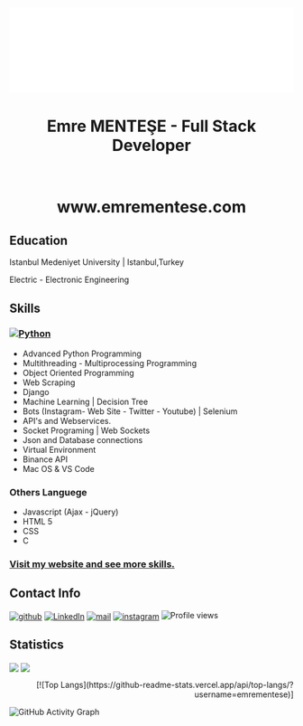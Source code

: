 <div align="center">
    <img src="readme.svg" alt="css-in-readme">
</div>

<div align="center">
    
# Emre MENTEŞE - Full Stack Developer
<br>
    <h1> www.emrementese.com</h1>
</div>


## Education
Istanbul Medeniyet University | Istanbul,Turkey

Electric - Electronic Engineering

## Skills
### [<img src='https://www.python.org/static/community_logos/python-logo-generic.svg' alt='Python' height='30'>](#)
  - Advanced Python Programming                                                                                                                                     
  - Multithreading - Multiprocessing Programming
  - Object Oriented Programming
  - Web Scraping
  - Django
  - Machine Learning | Decision Tree
  - Bots (Instagram- Web Site - Twitter - Youtube) | Selenium
  - API's and Webservices.
  - Socket Programing | Web Sockets
  - Json and Database connections
  - Virtual Environment
  - Binance API
  - Mac OS & VS Code


### Others Languege
  - Javascript (Ajax - jQuery)
  - HTML 5
  - CSS
  - C
### [Visit my website and see more skills.](http://www.emrementese.com/deneyim/)

## Contact Info
[<img src='https://img.shields.io/badge/GitHub-100000?style=for-the-badge&logo=github&logoColor=white' alt='github' align="center" height='35'>](https://github.com/emrementese)    [<img src='https://img.shields.io/badge/LinkedIn-0077B5?style=for-the-badge&logo=linkedin&logoColor=white' alt='LinkedIn' align="center" height='34'>](https://www.linkedin.com/in/emre-mente%C5%9Fe-b55044217/)    [<img src='https://img.shields.io/badge/Gmail-D14836?style=for-the-badge&logo=gmail&logoColor=white' alt='mail' align="center" height='34'>](https://mail.google.com/mail/u/0/?fs=1&tf=cm&source=mailto&su=Ol%C3%A1+Stefany&to=emrementese@gmail.com)   [<img src='https://img.shields.io/badge/Instagram-E4405F?style=for-the-badge&logo=instagram&logoColor=white' alt='instagram' align="center" height='30'>](https://www.instagram.com/emre_mentese/)  ![Profile views](https://gpvc.arturio.dev/emreeemntese) 

## Statistics

<p>
<p align="left">
  <img align="center" src="https://github-readme-stats.vercel.app/api?username=emrementese&count_private=true&show_icons=trueline_height=21&theme=github_dark">
  <img align="center" src="https://github-readme-streak-stats.herokuapp.com/?user=emrementese&theme=holi-theme">
  
 </p>
 <p align="right">
  [![Top Langs](https://github-readme-stats.vercel.app/api/top-langs/?username=emrementese)]
 </p>

</p>


![GitHub Activity Graph](https://activity-graph.herokuapp.com/graph?username=emrementese)  
